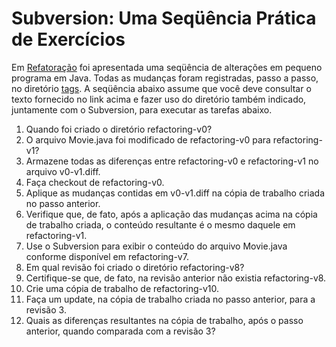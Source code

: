 # Subversion: Uma Seqüência Prática de Exercícios #

Em [Refatoração](http://code.google.com/p/exemplos/wiki/refactorProblema) foi apresentada uma seqüência de alterações em pequeno programa em Java. Todas as mudanças foram registradas, passo a passo, no diretório [tags](http://exemplos.googlecode.com/svn/tags/). A seqüência abaixo assume que você deve consultar o texto fornecido no link acima e fazer uso do diretório também indicado, juntamente com o Subversion, para executar as tarefas abaixo.

  1. Quando foi criado o diretório refactoring-v0?
  1. O arquivo Movie.java foi modificado de refactoring-v0 para refactoring-v1?
  1. Armazene todas as diferenças entre refactoring-v0 e refactoring-v1 no arquivo v0-v1.diff.
  1. Faça checkout de refactoring-v0.
  1. Aplique as mudanças contidas em v0-v1.diff na cópia de trabalho criada no passo anterior.
  1. Verifique que, de fato, após a aplicação das mudanças acima na cópia de trabalho criada, o conteúdo resultante é o mesmo daquele em refactoring-v1.
  1. Use o Subversion para exibir o conteúdo do arquivo Movie.java conforme disponível em refactoring-v7.
  1. Em qual revisão foi criado o diretório refactoring-v8?
  1. Certifique-se que, de fato, na revisão anterior não existia refactoring-v8.
  1. Crie uma cópia de trabalho de refactoring-v10.
  1. Faça um update, na cópia de trabalho criada no passo anterior, para a revisão 3.
  1. Quais as diferenças resultantes na cópia de trabalho, após o passo anterior, quando comparada com a revisão 3?






